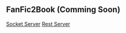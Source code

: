 ## FanFic2Book (Comming Soon)

[Socket Server](https://github.com/vakhariaheet/fanfic2book_socket)
[Rest Server](https://github.com/vakhariaheet/fanfic2book_restapi)
